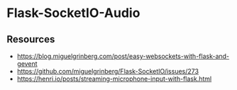 Flask-SocketIO-Audio
==============

Resources
---------

- https://blog.miguelgrinberg.com/post/easy-websockets-with-flask-and-gevent
- https://github.com/miguelgrinberg/Flask-SocketIO/issues/273
- https://henri.io/posts/streaming-microphone-input-with-flask.html
